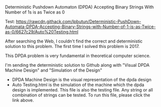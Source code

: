 Deterministic Pushdown Automaton (DPDA) Accepting Binary Strings With Number of 1s is as Twice as 0

Test:
https://rawcdn.githack.com/lpbutun/Deterministic-PushDown-Automata-DPDA-Accepting-Binary-Strings-with-Number-of-1-is-as-Twice-as-0/6627c29/Auto%20Testing.html

After searching the Web, I couldn't find the correct and deterministic solution to this problem. The first time I solved this problem is 2017.

This DPDA problem is very fundamental in theoretical computer science.

I'm sending the deterministic solution to Github along with "Visual DPDA Machine Design" and "Simulation of the Design"

* DPDA Machine Design is the visual representation of the dpda design
* Auto Testing.html is the simulation of the machine which the dpda design is implemented. 
  This file is also the testing file. Any string or all combination of strings can be tested. 
  To run this file, please click the link above. 
